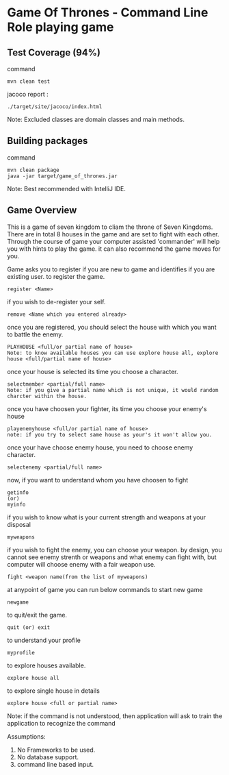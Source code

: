 # Game Of Thrones - Command Line Role playing game

Test Coverage (94%)
-----------------------------------------------------------------------
command
```
mvn clean test
```
jacoco report :
```
./target/site/jacoco/index.html
```
Note: Excluded classes are domain classes and main methods.

Building packages
-----------------------------------------------------------------------
command
```
mvn clean package
java -jar target/game_of_thrones.jar
```
Note: Best recommended with IntelliJ IDE.

## Game Overview

This is a game of seven kingdom to cliam the throne of Seven Kingdoms. There are in total 8 houses in the game and are set to fight with each other. Through the course of game your computer assisted 'commander' will help you with hints to play the game. it can also recommend the game moves for you.

Game asks you to register if you are new to game and identifies if you are existing user. to register the game.
``` 
register <Name> 
```
if you wish to de-register your self.
```
remove <Name which you entered already>
```
once you are registered, you should select the house with which you want to battle the enemy.
```
PLAYHOUSE <full/or partial name of house>
Note: to know available houses you can use explore house all, explore house <full/partial name of house>
```

once your house is selected its time you choose a character.
```
selectmember <partial/full name>
Note: if you give a partial name which is not unique, it would random charcter within the house.
```

once you have choosen your fighter, its time you choose your enemy's house
```
playenemyhouse <full/or partial name of house>
note: if you try to select same house as your's it won't allow you.
```

once your have choose enemy house, you need to choose enemy character.
```
selectenemy <partial/full name>
```

now, if you want to understand whom you have choosen to fight
```
getinfo
(or)
myinfo
```

if you wish to know what is your current strength and weapons at your disposal
```
myweapons
```

if you wish to fight the enemy, you can choose your weapon. by design, you cannot see enemy strenth or weapons and what enemy can fight with, but computer will choose enemy with a fair weapon use.
```
fight <weapon name(from the list of myweapons)
```

at anypoint of game you can run below commands
to start new game
```
newgame
```
to quit/exit the game.
```
quit (or) exit
```
to understand your profile
```
myprofile
```
to explore houses available.
```
explore house all
```
to explore single house in details
```
explore house <full or partial name>
```

Note: if the command is not understood, then application will ask to train the application to recognize the command


Assumptions:
1. No Frameworks to be used.
2. No database support.
3. command line based input.


